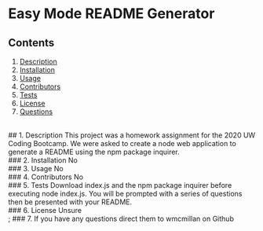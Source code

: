 # Easy Mode README Generator
## Contents 
1. [ Description ](#description)
2. [ Installation ](#installation)
3. [ Usage ](#usage)
4. [ Contributors ](#contributing)
5. [ Tests ](#tests)
6. [ License ](#license)
7. [ Questions ](#questions)
<br>
<a name="intro"></a>
## 1. Description
This project was a homework assignment for the 2020 UW Coding Bootcamp. We were asked to create a node web application to generate a README using the npm package inquirer.
<br>
<a name="install"></a>
### 2. Installation
No
<br>
<a name="usage"></a>
### 3. Usage
No
<br>
<a name="contributing"></a>
### 4. Contributors
No
<br>
<a name="tests"></a>
### 5. Tests
 Download index.js and the npm package inquirer before executing node index.js. You will be prompted with a series of questions then be presented with your README.
<br>
<a name="license"></a>
### 6. License
Unsure
<br>
<a name="questions"></a>;
### 7. If you have any questions direct them to
wmcmillan on Github